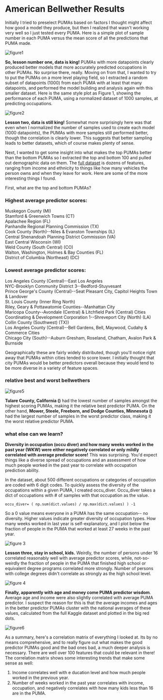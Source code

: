 # American Bellwether Results

Initially I tried to preselect PUMAs based on factors I thought might affect how good a model they produce, but then I realized that wasn't working very well so I just tested every PUMA.  Here is a simple plot of sample number in each PUMA versus the mean score of all the predictions that PUMA made.

![figure1](https://gitlab.com/atrexler/svm_pumas/blob/master/readme_figure1.png)

**So, lesson number one, data is king!**  PUMAs with more datapoints clearly produced better models that more accurately predicted occupations in other PUMAs.  No surprise there, really.  Moving on from that, I wanted to try to put the PUMAs on a more level playing field, so I extracted a random subset of datapoints (1000) from each PUMA with at least that many datapoints, and performed the model building and analysis again with this smaller dataset.  Here is the same style plot as Figure 1, showing the performance of each PUMA, using a normalized dataset of 1000 samples, at predicting occupations.

![figure2](https://gitlab.com/atrexler/svm_pumas/blob/master/readme_figure2.png)

**Lesson two, data is still king!**  Somewhat more surprisingly here was that even when I normalized the number of samples used to create each model (1000 datapoints), the PUMAs with more samples still performed better, though the correlation is clearly lower.  This suggests that better sampling leads to better datasets, which of course makes plenty of sense.  

Next, I wanted to get some insight into what makes the top PUMAs better than the bottom PUMAs so I extracted the top and bottom 100 and pulled out demographic data on them.  The [full dataset](http://www2.census.gov/programs-surveys/acs/tech_docs/pums/data_dict/PUMSDataDict13.txt) is dozens of features, ranging from income and ethnicity to things like how many vehicles the person owns and when they leave for work.  Here are some of the more interesting things I found.  


First, what are the top and bottom PUMAs?
### Highest average predictor scores:  
Muskegon County (MI)  
Stamford & Greenwich Towns (CT)  
Apalachee Region (FL)  
Panhandle Regional Planning Commission (TX)  
Cook County (North)--Niles & Evanston Townships (IL)  
Central Shenandoah Planning District Commission (VA)  
East Central Wisconsin (WI)  
Weld County (South Central) (CO)  
Walton, Washington, Holmes & Bay Counties (FL)  
District of Columbia (Northeast) (DC)  

### Lowest average predictor scores:
Los Angeles County (Central)--East Los Angeles  
NYC-Brooklyn Community District 3--Bedford-Stuyvesant  
Prince George's County (Central)--Seat Pleasant City, Capitol Heights Town & Landover  
St. Louis County (Inner Ring North)  
Riley, Geary & Pottawatomie Counties--Manhattan City  
Maricopa County--Avondale (Central) & Litchfield Park (Central) Cities  
Coordinating & Development Corporation 1--Shreveport City (North) (LA)  
Collin County (Southwest) (TX))  
Los Angeles County (Central)--Bell Gardens, Bell, Maywood, Cudahy & Commerce Cities  
Chicago City (South)--Auburn Gresham, Roseland, Chatham, Avalon Park & Burnside 

Geographically these are fairly widely distributed, though you'll notice right away that PUMAs within cities tended to score lower.  I initially thought that city PUMAs would be better predictors overall because they would tend to be more diverse in a variety of feature spaces.

### relative best and worst bellwethers

![figure5](https://gitlab.com/atrexler/svm_pumas/blob/master/readme_fig5.png?raw=true)

**Tulare County, California ()** had the lowest number of samples amongst the highest scoring PUMAs, making it the relative best predictor PUMA.  On the other hand, **Mower, Steele, Freeborn, and Dodge Counties, Minnesota ()** had the largest number of samples in the worst predictor class, making it the worst relative predictor PUMA.

### what else can we learn?

**Diversity in occupation (occu diver) and how many weeks worked in the past year (WKW) were either negatively correlated or only mildly correlated with average predictor score!**  This was surprising.  You'd expect things like a diverse spread of occupations and an assessment of how much people worked in the past year to correlate with occupation prediction ability.

In the dataset, about 500 different occupations or categories of occupation are coded with 6 digit codes.  To quickly assess the diversity of the occupations within a given PUMA, I created occu_diver.  Occu_diver takes a dict of occupations with # of samples with that occupation as the value.  
```
occu_diver= ( np.sum(dict.values) / np.max(dict.values) ) -1
```
So a 0 value means everyone in a PUMA has the same occupation-- no diversity.  Higher values indicate greater diversity of occupation types.  How many weeks worked in last year is self-explanatory, and I plot below the fraction of people in the PUMA that worked at least 27 weeks in the past year.

![figure 3](https://gitlab.com/atrexler/svm_pumas/blob/master/readme_figure3.png)

**Lesson three, stay in school, kids.**  Weirdly, the number of persons under 16 correlated reasonably well with average predictor scores, while, not-so-weirdly the fraction of people in the PUMA that finished high school or equivalent degree programs correlated more strongly.  Number of persons with college degrees didn't correlate as strongly as the high school level.  

![figure 4](https://gitlab.com/atrexler/svm_pumas/blob/master/readme_figure4.png)

**Finally, apparently with age and money come PUMA predictor wisdom**.  Average age and income were also slightly correlated with average PUMA predictor.  I suspect the reason for this is that the average incomes and ages in the better predictor PUMAs cluster with the national averages of these values, calculated from the full Kaggle dataset and plotted in the big red dots.

![figure6](https://gitlab.com/atrexler/svm_pumas/blob/e4343f6474924fdf9f944ac8d953c4efd78c9696/readme_all.png?raw=true)

As a summary, here's a correlation matrix of everything I looked at.  Its by no means comprehensive, and to really figure out what makes the good predictor PUMAs good and the bad ones bad, a much deeper analysis is necessary.  There are well over 100 features that could be relevant in there!  The correlation matrix shows some interesting trends that make some sense as well:
1.  Income correlates well with e ducation level and how much people worked in the previous year.
2.  Number of weeks worked  in the past year correlates with income, occupation, and negatively correlates with how many kids less than 16 are in the PUMA.